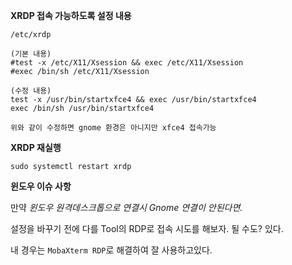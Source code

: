**XRDP 접속 가능하도록 설정 내용**

```Shell
/etc/xrdp

(기본 내용)
#test -x /etc/X11/Xsession && exec /etc/X11/Xsession
#exec /bin/sh /etc/X11/Xsession

(수정 내용)
test -x /usr/bin/startxfce4 && exec /usr/bin/startxfce4
exec /bin/sh /usr/bin/startxfce4

위와 같이 수정하면 gnome 환경은 아니지만 xfce4 접속가능
```

**XRDP 재실행**

```Shell
sudo systemctl restart xrdp
```

**윈도우 이슈 사항**

만약 _윈도우 원격데스크톱으로 연결시 Gnome 연결이 안된다면._ 

설정을 바꾸기 전에 다를 Tool의 RDP로 접속 시도를 해보자. 될 수도? 있다.

내 경우는 `MobaXterm RDP`로 해결하여 잘 사용하고있다.
